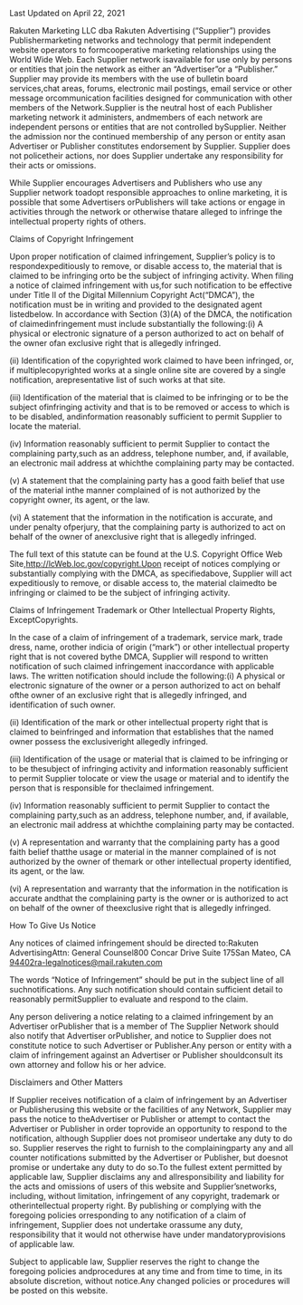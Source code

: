 Last Updated on April 22, 2021



Rakuten Marketing LLC dba Rakuten Advertising (“Supplier”) provides Publishermarketing networks and technology that permit independent website operators to formcooperative marketing relationships using the World Wide Web. Each Supplier network isavailable for use only by persons or entities that join the network as either an “Advertiser”or a “Publisher.” Supplier may provide its members with the use of bulletin board services,chat areas, forums, electronic mail postings, email service or other message orcommunication facilities designed for communication with other members of the Network.Supplier is the neutral host of each Publisher marketing network it administers, andmembers of each network are independent persons or entities that are not controlled bySupplier. Neither the admission nor the continued membership of any person or entity asan Advertiser or Publisher constitutes endorsement by Supplier. Supplier does not policetheir actions, nor does Supplier undertake any responsibility for their acts or omissions.

While Supplier encourages Advertisers and Publishers who use any Supplier network toadopt responsible approaches to online marketing, it is possible that some Advertisers orPublishers will take actions or engage in activities through the network or otherwise thatare alleged to infringe the intellectual property rights of others.



Claims of Copyright Infringement

Upon proper notification of claimed infringement, Supplier’s policy is to respondexpeditiously to remove, or disable access to, the material that is claimed to be infringing orto be the subject of infringing activity. When filing a notice of claimed infringement with us,for such notification to be effective under Title II of the Digital Millennium Copyright Act(“DMCA”), the notification must be in writing and provided to the designated agent listedbelow. In accordance with Section (3)(A) of the DMCA, the notification of claimedinfringement must include substantially the following:(i) A physical or electronic signature of a person authorized to act on behalf of the owner ofan exclusive right that is allegedly infringed.

(ii) Identification of the copyrighted work claimed to have been infringed, or, if multiplecopyrighted works at a single online site are covered by a single notification, arepresentative list of such works at that site.

(iii) Identification of the material that is claimed to be infringing or to be the subject ofinfringing activity and that is to be removed or access to which is to be disabled, andinformation reasonably sufficient to permit Supplier to locate the material.

(iv) Information reasonably sufficient to permit Supplier to contact the complaining party,such as an address, telephone number, and, if available, an electronic mail address at whichthe complaining party may be contacted.

(v) A statement that the complaining party has a good faith belief that use of the material inthe manner complained of is not authorized by the copyright owner, its agent, or the law.

(vi) A statement that the information in the notification is accurate, and under penalty ofperjury, that the complaining party is authorized to act on behalf of the owner of anexclusive right that is allegedly infringed.

The full text of this statute can be found at the U.S. Copyright Office Web Site,http://lcWeb.loc.gov/copyright.Upon receipt of notices complying or substantially complying with the DMCA, as specifiedabove, Supplier will act expeditiously to remove, or disable access to, the material claimedto be infringing or claimed to be the subject of infringing activity.



Claims of Infringement Trademark or Other Intellectual Property Rights, ExceptCopyrights.

In the case of a claim of infringement of a trademark, service mark, trade dress, name, orother indicia of origin (“mark”) or other intellectual property right that is not covered bythe DMCA, Supplier will respond to written notification of such claimed infringement inaccordance with applicable laws. The written notification should include the following:(i) A physical or electronic signature of the owner or a person authorized to act on behalf ofthe owner of an exclusive right that is allegedly infringed, and identification of such owner.

(ii) Identification of the mark or other intellectual property right that is claimed to beinfringed and information that establishes that the named owner possess the exclusiveright allegedly infringed.

(iii) Identification of the usage or material that is claimed to be infringing or to be thesubject of infringing activity and information reasonably sufficient to permit Supplier tolocate or view the usage or material and to identify the person that is responsible for theclaimed infringement.

(iv) Information reasonably sufficient to permit Supplier to contact the complaining party,such as an address, telephone number, and, if available, an electronic mail address at whichthe complaining party may be contacted.

(v) A representation and warranty that the complaining party has a good faith belief thatthe usage or material in the manner complained of is not authorized by the owner of themark or other intellectual property identified, its agent, or the law.

(vi) A representation and warranty that the information in the notification is accurate andthat the complaining party is the owner or is authorized to act on behalf of the owner of theexclusive right that is allegedly infringed.



How To Give Us Notice

Any notices of claimed infringement should be directed to:Rakuten AdvertisingAttn: General Counsel800 Concar Drive Suite 175San Mateo, CA 94402ra-legalnotices@mail.rakuten.com

The words “Notice of Infringement” should be put in the subject line of all suchnotifications. Any such notification should contain sufficient detail to reasonably permitSupplier to evaluate and respond to the claim.

Any person delivering a notice relating to a claimed infringement by an Advertiser orPublisher that is a member of The Supplier Network should also notify that Advertiser orPublisher, and notice to Supplier does not constitute notice to such Advertiser or Publisher.Any person or entity with a claim of infringement against an Advertiser or Publisher shouldconsult its own attorney and follow his or her advice.



Disclaimers and Other Matters

If Supplier receives notification of a claim of infringement by an Advertiser or Publisherusing this website or the facilities of any Network, Supplier may pass the notice to theAdvertiser or Publisher or attempt to contact the Advertiser or Publisher in order toprovide an opportunity to respond to the notification, although Supplier does not promiseor undertake any duty to do so. Supplier reserves the right to furnish to the complainingparty any and all counter notifications submitted by the Advertiser or Publisher, but doesnot promise or undertake any duty to do so.To the fullest extent permitted by applicable law, Supplier disclaims any and allresponsibility and liability for the acts and omissions of users of this website and Supplier’snetworks, including, without limitation, infringement of any copyright, trademark or otherintellectual property right. By publishing or complying with the foregoing policies orresponding to any notification of a claim of infringement, Supplier does not undertake orassume any duty, responsibility that it would not otherwise have under mandatoryprovisions of applicable law.

Subject to applicable law, Supplier reserves the right to change the foregoing policies andprocedures at any time and from time to time, in its absolute discretion, without notice.Any changed policies or procedures will be posted on this website.